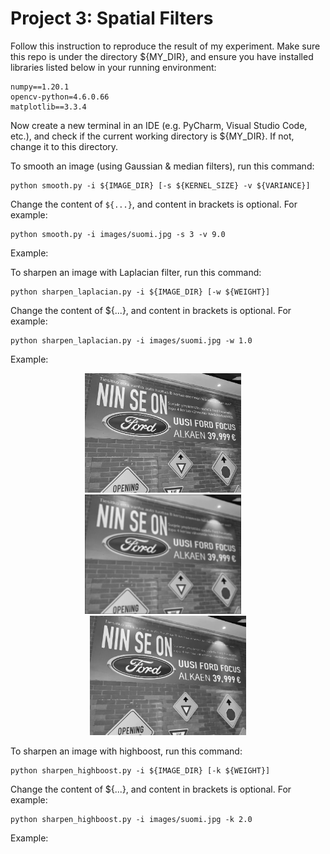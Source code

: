 # Project 3: Spatial Filters
Follow this instruction to reproduce the result of my experiment. Make sure this repo is under the directory ${MY_DIR}, and ensure you have installed libraries listed below in your running environment:
```
numpy==1.20.1
opencv-python=4.6.0.66
matplotlib==3.3.4
```

Now create a new terminal in an IDE (e.g. PyCharm, Visual Studio Code, etc.),
and check if the current working directory is ${MY_DIR}. If not, change it to this directory.

To smooth an image (using Gaussian & median filters), run this command:

```
python smooth.py -i ${IMAGE_DIR} [-s ${KERNEL_SIZE} -v ${VARIANCE}]
```

Change the content of ```${...}```, and content in brackets is optional. For example:

```
python smooth.py -i images/suomi.jpg -s 3 -v 9.0
```

Example:<br>




To sharpen an image with Laplacian filter, run this command:

```
python sharpen_laplacian.py -i ${IMAGE_DIR} [-w ${WEIGHT}]
```

Change the content of ${...}, and content in brackets is optional. For example:

```
python sharpen_laplacian.py -i images/suomi.jpg -w 1.0
```

Example:<br>

<p align="center">
  <img src='images/suomi.jpg' width='250'/> &nbsp;&nbsp;&nbsp;
  <img src='images/suomi_7x7_81.0_gaussian_smoothed.jpg' width='250'/> &nbsp;&nbsp;&nbsp;
  <img src='images/suomi_5x5_median_smoothed.jpg' width='250'/>
</p>


To sharpen an image with highboost, run this command:

```
python sharpen_highboost.py -i ${IMAGE_DIR} [-k ${WEIGHT}]
```

Change the content of ${...}, and content in brackets is optional. For example:

```
python sharpen_highboost.py -i images/suomi.jpg -k 2.0
```

Example:<br>

